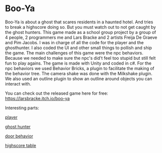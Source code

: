 # Boo-Ya
Boo-Ya is about a ghost that scares residents in a haunted hotel. And tries to break a highscore doing so. But you must watch out to not get caught by the ghost hunters. This game made as a school group project by a group of 4 people, 2 programmers me and Lars Bracke and 2 artists Freija De Graeve and Pim Jacobs. I was in charge of all the code for the player and the ghosthunter. I also coded the UI and other small things to pollish and ship the game. The main challenges of this game were the npc behaviors. Because we needed to make sure the npc's did't feel too stupid but still felt fun to play agains.
The game is made with Unity and coded in c#. For the npc behaviors we used Behavior Bricks, a plugin to facilitate the making of the behavior tree. The camera shake was done with the Milkshake plugin. We also used an outline plugin to show an outline around objects you can interact with.

You can check out the released game here for free: https://larsbracke.itch.io/boo-ya

Interesting parts:

[player](https://github.com/VictorGhys/Boo-Ya-/blob/main/Assets/Scripts/PlayerCharacter.cs)

[ghost hunter](https://github.com/VictorGhys/Boo-Ya-/blob/main/Assets/Scripts/GhostHunter.cs)

[door behavior](https://github.com/VictorGhys/Boo-Ya-/blob/main/Assets/Scripts/DoorBehavior.cs)

[highscore table](https://github.com/VictorGhys/Boo-Ya-/blob/main/Assets/Scripts/HighscoreTable.cs)
